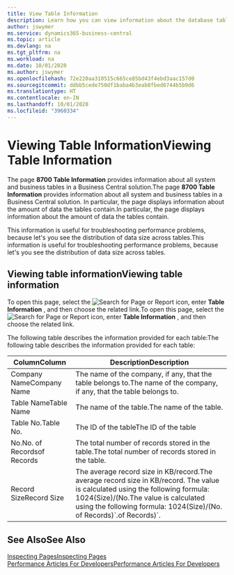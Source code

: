 ```yaml
---
title: View Table Information
description: Learn how you can view information about the database tables right from the client interface in Business Central.
author: jswymer
ms.service: dynamics365-business-central
ms.topic: article
ms.devlang: na
ms.tgt_pltfrm: na
ms.workload: na
ms.date: 10/01/2020
ms.author: jswymer
ms.openlocfilehash: 72e220aa310515c665ce85bd43f4ebd3aac157d0
ms.sourcegitcommit: ddbb5cede750df1baba4b3eab8fbed6744b5b9d6
ms.translationtype: HT
ms.contentlocale: en-IN
ms.lasthandoff: 10/01/2020
ms.locfileid: "3960334"
---
```

# <a name="viewing-table-information"></a><span data-ttu-id="3a41d-103">Viewing Table Information</span><span class="sxs-lookup"><span data-stu-id="3a41d-103">Viewing Table Information</span></span>

<span data-ttu-id="3a41d-104">The page **8700 Table Information** provides information about all system and business tables in a Business Central solution.</span><span class="sxs-lookup"><span data-stu-id="3a41d-104">The page **8700 Table Information** provides information about all system and business tables in a Business Central solution.</span></span> <span data-ttu-id="3a41d-105">In particular, the page displays information about the amount of data the tables contain.</span><span class="sxs-lookup"><span data-stu-id="3a41d-105">In particular, the page displays information about the amount of data the tables contain.</span></span>

<span data-ttu-id="3a41d-106">This information is useful for troubleshooting performance problems, because let's you see the distribution of data size across tables.</span><span class="sxs-lookup"><span data-stu-id="3a41d-106">This information is useful for troubleshooting performance problems, because let's you see the distribution of data size across tables.</span></span>

## <a name="viewing-table-information"></a><span data-ttu-id="3a41d-107">Viewing table information</span><span class="sxs-lookup"><span data-stu-id="3a41d-107">Viewing table information</span></span>

<span data-ttu-id="3a41d-108">To open this page, select the ![Search for Page or Report](media/ui-search/search_small.png "Search for Page or Report icon") icon, enter **Table Information** , and then choose the related link.</span><span class="sxs-lookup"><span data-stu-id="3a41d-108">To open this page, select the ![Search for Page or Report](media/ui-search/search_small.png "Search for Page or Report icon") icon, enter **Table Information** , and then choose the related link.</span></span>

<span data-ttu-id="3a41d-109">The following table describes the information provided for each table:</span><span class="sxs-lookup"><span data-stu-id="3a41d-109">The following table describes the information provided for each table:</span></span>

|<span data-ttu-id="3a41d-110">Column</span><span class="sxs-lookup"><span data-stu-id="3a41d-110">Column</span></span>|<span data-ttu-id="3a41d-111">Description</span><span class="sxs-lookup"><span data-stu-id="3a41d-111">Description</span></span>|
|------|-----------|
|<span data-ttu-id="3a41d-112">Company Name</span><span class="sxs-lookup"><span data-stu-id="3a41d-112">Company Name</span></span>|<span data-ttu-id="3a41d-113">The name of the company, if any, that the table belongs to.</span><span class="sxs-lookup"><span data-stu-id="3a41d-113">The name of the company, if any, that the table belongs to.</span></span>|
|<span data-ttu-id="3a41d-114">Table Name</span><span class="sxs-lookup"><span data-stu-id="3a41d-114">Table Name</span></span>|<span data-ttu-id="3a41d-115">The name of the table.</span><span class="sxs-lookup"><span data-stu-id="3a41d-115">The name of the table.</span></span>|
|<span data-ttu-id="3a41d-116">Table No.</span><span class="sxs-lookup"><span data-stu-id="3a41d-116">Table No.</span></span>|<span data-ttu-id="3a41d-117">The ID of the table</span><span class="sxs-lookup"><span data-stu-id="3a41d-117">The ID of the table</span></span>|
|<span data-ttu-id="3a41d-118">No.</span><span class="sxs-lookup"><span data-stu-id="3a41d-118">No.</span></span> <span data-ttu-id="3a41d-119">of Records</span><span class="sxs-lookup"><span data-stu-id="3a41d-119">of Records</span></span>|<span data-ttu-id="3a41d-120">The total number of records stored in the table.</span><span class="sxs-lookup"><span data-stu-id="3a41d-120">The total number of records stored in the table.</span></span>|
|<span data-ttu-id="3a41d-121">Record Size</span><span class="sxs-lookup"><span data-stu-id="3a41d-121">Record Size</span></span>|<span data-ttu-id="3a41d-122">The average record size in KB/record.</span><span class="sxs-lookup"><span data-stu-id="3a41d-122">The average record size in KB/record.</span></span> <span data-ttu-id="3a41d-123">The value is calculated using the following formula: 1024(Size)/(No.</span><span class="sxs-lookup"><span data-stu-id="3a41d-123">The value is calculated using the following formula: 1024(Size)/(No.</span></span> <span data-ttu-id="3a41d-124">of Records)\`.</span><span class="sxs-lookup"><span data-stu-id="3a41d-124">of Records)\`.</span></span> |

## <a name="see-also"></a><span data-ttu-id="3a41d-125">See Also</span><span class="sxs-lookup"><span data-stu-id="3a41d-125">See Also</span></span>

[<span data-ttu-id="3a41d-126">Inspecting Pages</span><span class="sxs-lookup"><span data-stu-id="3a41d-126">Inspecting Pages</span></span>](across-inspect-page.md)  
[<span data-ttu-id="3a41d-127">Performance Articles For Developers</span><span class="sxs-lookup"><span data-stu-id="3a41d-127">Performance Articles For Developers</span></span>](/dynamics365/business-central/dev-itpro/performance/performance-developer)  
